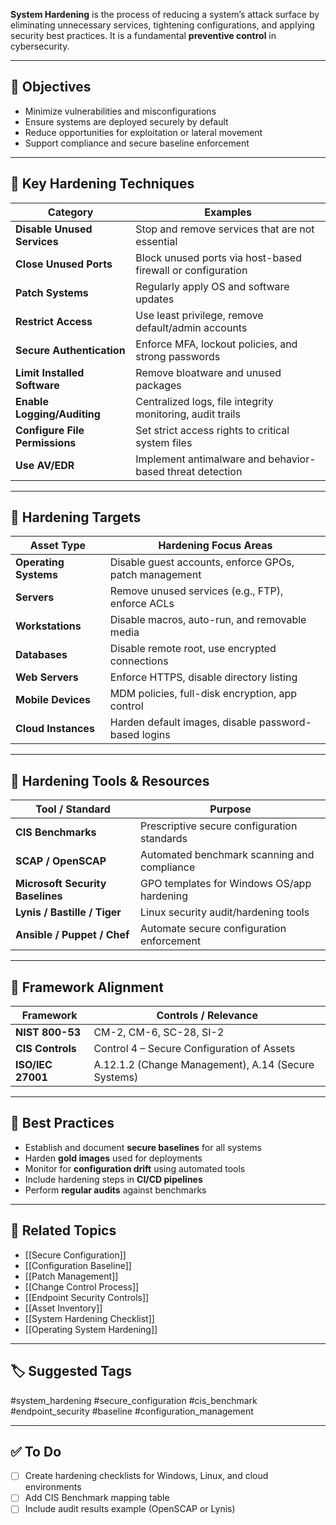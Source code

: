 **System Hardening** is the process of reducing a system’s attack surface by eliminating unnecessary services, tightening configurations, and applying security best practices. It is a fundamental **preventive control** in cybersecurity.

---

## 🎯 Objectives

- Minimize vulnerabilities and misconfigurations
- Ensure systems are deployed securely by default
- Reduce opportunities for exploitation or lateral movement
- Support compliance and secure baseline enforcement

---

## 🔐 Key Hardening Techniques

| Category                  | Examples                                                  |
|---------------------------|-----------------------------------------------------------|
| **Disable Unused Services** | Stop and remove services that are not essential            |
| **Close Unused Ports**      | Block unused ports via host-based firewall or configuration |
| **Patch Systems**           | Regularly apply OS and software updates                   |
| **Restrict Access**         | Use least privilege, remove default/admin accounts        |
| **Secure Authentication**   | Enforce MFA, lockout policies, and strong passwords       |
| **Limit Installed Software**| Remove bloatware and unused packages                      |
| **Enable Logging/Auditing** | Centralized logs, file integrity monitoring, audit trails |
| **Configure File Permissions**| Set strict access rights to critical system files        |
| **Use AV/EDR**              | Implement antimalware and behavior-based threat detection |

---

## 🧱 Hardening Targets

| Asset Type         | Hardening Focus Areas                                          |
|---------------------|---------------------------------------------------------------|
| **Operating Systems** | Disable guest accounts, enforce GPOs, patch management       |
| **Servers**           | Remove unused services (e.g., FTP), enforce ACLs             |
| **Workstations**      | Disable macros, auto-run, and removable media                |
| **Databases**         | Disable remote root, use encrypted connections               |
| **Web Servers**       | Enforce HTTPS, disable directory listing                     |
| **Mobile Devices**    | MDM policies, full-disk encryption, app control              |
| **Cloud Instances**   | Harden default images, disable password-based logins         |

---

## 🧰 Hardening Tools & Resources

| Tool / Standard            | Purpose                                         |
|----------------------------|-------------------------------------------------|
| **CIS Benchmarks**          | Prescriptive secure configuration standards     |
| **SCAP / OpenSCAP**         | Automated benchmark scanning and compliance     |
| **Microsoft Security Baselines** | GPO templates for Windows OS/app hardening |
| **Lynis / Bastille / Tiger**| Linux security audit/hardening tools            |
| **Ansible / Puppet / Chef** | Automate secure configuration enforcement       |

---

## 🧭 Framework Alignment

| Framework        | Controls / Relevance                              |
|------------------|----------------------------------------------------|
| **NIST 800-53**   | CM-2, CM-6, SC-28, SI-2                            |
| **CIS Controls**  | Control 4 – Secure Configuration of Assets         |
| **ISO/IEC 27001** | A.12.1.2 (Change Management), A.14 (Secure Systems) |

---

## 📌 Best Practices

- Establish and document **secure baselines** for all systems
- Harden **gold images** used for deployments
- Monitor for **configuration drift** using automated tools
- Include hardening steps in **CI/CD pipelines**
- Perform **regular audits** against benchmarks

---

## 🔗 Related Topics

- [[Secure Configuration]]
- [[Configuration Baseline]]
- [[Patch Management]]
- [[Change Control Process]]
- [[Endpoint Security Controls]]
- [[Asset Inventory]]
- [[System Hardening Checklist]]
- [[Operating System Hardening]]

---

## 🏷 Suggested Tags

#system_hardening #secure_configuration #cis_benchmark #endpoint_security #baseline #configuration_management

---

## ✅ To Do

- [ ] Create hardening checklists for Windows, Linux, and cloud environments
- [ ] Add CIS Benchmark mapping table
- [ ] Include audit results example (OpenSCAP or Lynis)
